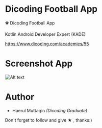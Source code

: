 # Dicoding Football App

:soccer: Dicoding Football App

Kotlin Android Developer Expert (KADE) 

https://www.dicoding.com/academies/55

# Screenshot App

![Alt text](https://raw.githubusercontent.com/haerulmuttaqin/dicoding-football-app/master/screenshot-football-app.png "App Screenshot")

# Author
- Haerul Muttaqin _(Dicoding Graduate)_

Don't forget to follow and give ★ , thanks:)
